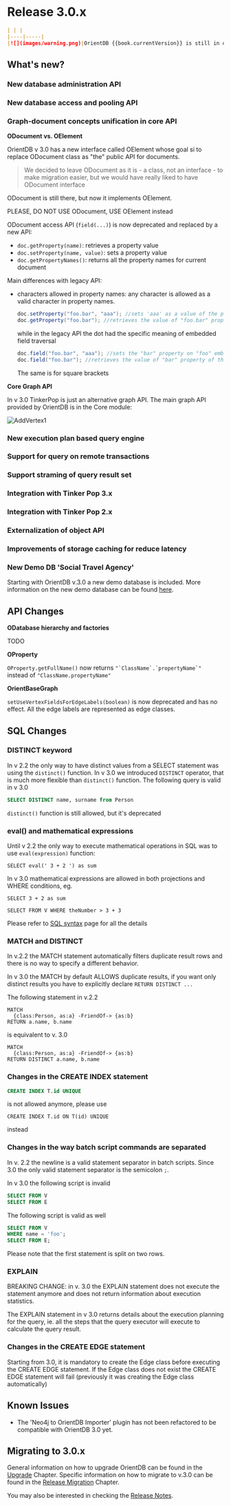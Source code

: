 # Release 3.0.x


```markdown
| | |
|----|-----|
|![](images/warning.png)|OrientDB {{book.currentVersion}} is still in development. Please do not use it in production.|
```

## What's new?

### New database administration API

### New database access and pooling API

### Graph-document concepts unification in core API

**ODocument vs. OElement**

OrientDB v 3.0 has a new interface called OElement whose goal si to replace ODocument class as "the" public API for documents.
> We decided to leave ODocument as it is - a class, not an interface - to make migration easier, but we would have really liked to 
have ODocument interface

ODocument is still there, but now it implements OElement.

PLEASE, DO NOT USE ODocument, USE OElement instead

ODocument access API (`field(...)`) is now deprecated and replaced by a new API:
 
- `doc.getProperty(name)`: retrieves a property value
- `doc.setProperty(name, value)`: sets a property value
- `doc.getPropertyNames()`: returns all the property names for current document

Main differences with legacy API:

- characters allowed in property names: any character is allowed as a valid character in property names. 
  ```java
  doc.setProperty("foo.bar", "aaa"); //sets 'aaa' as a value of the property "foo.bar"
  doc.getProperty("foo.bar"); //retrieves the value of "foo.bar" property
  ```
  
  while in the legacy API the dot had the specific meaning of embedded field traversal
  
  ```java
  doc.field("foo.bar", "aaa"); //sets the "bar" property on "foo" embedded property, if any. Otherwise it does nothing
  doc.field("foo.bar"); //retrieves the value of "bar" property of the embedded property "foo"
  ```
  
  The same is for square brackets
  

**Core Graph API**

In v 3.0 TinkerPop is just an alternative graph API. The main graph API provided by OrientDB is in the Core module:

![AddVertex1](../images/ORecordHierarchy.png)


### New execution plan based query engine

### Support for query on remote transactions

### Support straming of query result set

### Integration with Tinker Pop 3.x

### Integration with Tinker Pop 2.x

### Externalization of object API

### Improvements of storage caching for reduce latency


### New Demo DB 'Social Travel Agency'

Starting with OrientDB v.3.0 a new demo database is included. More information on the new demo database can be found [here](../gettingstarted/DemoDB.md).


## API Changes


 
**ODatabase hierarchy and factories**

TODO


**OProperty**

`OProperty.getFullName()` now returns ``` "`ClassName`.`propertyName`" ``` instead of ```"ClassName.propertyName"```


**OrientBaseGraph**

`setUseVertexFieldsForEdgeLabels(boolean)` is now deprecated and has no effect. All the edge labels are represented as edge classes.


## SQL Changes

### DISTINCT keyword

In v 2.2 the only way to have distinct values from a SELECT statement was using the `distinct()` function. 
In v 3.0 we introduced `DISTINCT` operator, that is much more flexible than `distinct()` function.
The following query is valid in v 3.0
 
```sql
SELECT DISTINCT name, surname from Person
```

`distinct()` function is still allowed, but it's deprecated

### eval() and mathematical expressions
 
Until v 2.2 the only way to execute mathematical operations in SQL was to use `eval(expression)` function:

```select
SELECT eval(' 3 + 2 ') as sum
```

In v 3.0 mathematical expressions are allowed in both projections and WHERE conditions, eg.

```select
SELECT 3 + 2 as sum

SELECT FROM V WHERE theNumber > 3 + 3
```

Please refer to [SQL syntax](../sql/SQL-Syntax.md) page for all the details 


### MATCH and DISTINCT

In v.2.2 the MATCH statement automatically filters duplicate result rows and there is no way
to specify a different behavior.

In v 3.0 the MATCH by default ALLOWS duplicate results, if you want only distinct results you have
to explicitly declare `RETURN DISTINCT ...`

The following statement in v.2.2

```
MATCH 
  {class:Person, as:a} -FriendOf-> {as:b}
RETURN a.name, b.name
```

is equivalent to v. 3.0

```
MATCH 
  {class:Person, as:a} -FriendOf-> {as:b}
RETURN DISTINCT a.name, b.name
```

### Changes in the CREATE INDEX statement
```sql
CREATE INDEX T.id UNIQUE
``` 
is not allowed anymore, please use 
```
CREATE INDEX T.id ON T(id) UNIQUE
``` 

instead

### Changes in the way batch script commands are separated

In v. 2.2 the newline is a valid statement separator in batch scripts.
Since 3.0 the only valid statement separator is the semicolon `;`.

In v 3.0 the following script is invalid

```sql
SELECT FROM V
SELECT FROM E
```

The following script is valid as well

```sql
SELECT FROM V
WHERE name = 'foo';
SELECT FROM E;
```

Please note that the first statement is split on two rows.

### EXPLAIN
BREAKING CHANGE: in v. 3.0 the EXPLAIN statement does not execute the statement anymore and does not
return information about execution statistics.

The EXPLAIN statement in v 3.0 returns details about the execution planning for the query, ie. all the steps
that the query executor will execute to calculate the query result.

### Changes in the CREATE EDGE statement

Starting from 3.0, it is mandatory to create the Edge class before executing the CREATE EDGE statement. If the Edge class does not exist the CREATE EDGE statement will fail (previously it was creating the Edge class automatically)


## Known Issues

- The 'Neo4j to OrientDB Importer' plugin has not been refactored to be compatible with OrientDB 3.0 yet.


## Migrating to 3.0.x

General information on how to upgrade OrientDB can be found in the [Upgrade](Upgrade.md) Chapter.
Specific information on how to migrate to v.3.0 can be found in the [Release Migration](Migration.md) Chapter.

You may also be interested in checking the [Release Notes](Release-Notes.md).
